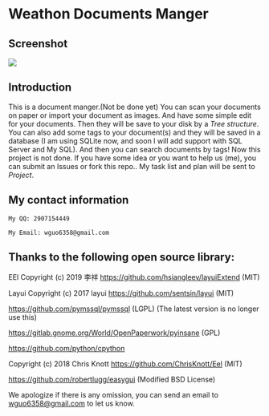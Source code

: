 # Weathon Documents Manger

## Screenshot
<img src="https://www.weathon.top/New_DM/screenshot.png"/>


## Introduction
This is a document manger.(Not be done yet) You can scan your documents on paper or import your document as images. And have some simple edit for your documents. Then they will be save to your disk by a *Tree structure*. You can also add some tags to your document(s) and they will be saved in a database (I am using SQLite now, and soon I will add support with SQL Server and My SQL). And then you can search documents by tags!
Now this project is not done. If you have some idea or you want to help us (me), you can submit an Issues or fork this repo..
My task list and plan will be sent to *Project*.


## My contact information 
    My QQ: 2907154449

    My Email: wguo6358@gmail.com

## Thanks to the following open source library:

EEl Copyright (c) 2019 李祥 
https://github.com/hsiangleev/layuiExtend (MIT) 

Layui Copyright (c) 2017 layui 
https://github.com/sentsin/layui (MIT) 

https://github.com/pymssql/pymssql (LGPL) (The latest version is no longer use this)

https://gitlab.gnome.org/World/OpenPaperwork/pyinsane (GPL) 

https://github.com/python/cpython 

Copyright (c) 2018 Chris Knott 
https://github.com/ChrisKnott/Eel (MIT) 

https://github.com/robertlugg/easygui (Modified BSD License)


We apologize if there is any omission, you can send an email to wguo6358@gmail.com to let us know.
